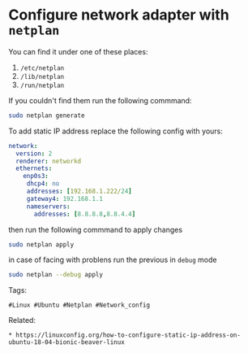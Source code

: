# Configure network adapter with ```netplan```

You can find it under one of these places:
1. ```/etc/netplan```
1. ```/lib/netplan```
1. ```/run/netplan```

If you couldn't find them run the following commmand:
```bash
sudo netplan generate
```

To add static IP address replace the following config with yours:

```yaml
network:
  version: 2
  renderer: networkd
  ethernets:
    enp0s3:
     dhcp4: no
     addresses: [192.168.1.222/24]
     gateway4: 192.168.1.1
     nameservers:
       addresses: [8.8.8.8,8.8.4.4]
```

then run the following commmand to apply changes

```bash
sudo netplan apply
```

in case of facing with problens run the previous in ```debug``` mode	

```bash
sudo netplan --debug apply
```

Tags:
```
#Linux #Ubuntu #Netplan #Network_config
```

Related:
```
* https://linuxconfig.org/how-to-configure-static-ip-address-on-ubuntu-18-04-bionic-beaver-linux
```

